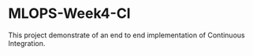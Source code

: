# MLOPS-Week4-CI
This project demonstrate of an end to end implementation of Continuous Integration.
